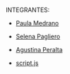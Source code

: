 INTEGRANTES: 
- [Paula Medrano](https://github.com/xagustinaperalta/TP1-GIT/blob/devPaula/CV_PaulaMedrano.md)
- [Selena Pagliero](https://github.com/xagustinaperalta/TP1-GIT/blob/devSelena/CV_SelenaPagliero.md) 
- [Agustina Peralta](https://github.com/xagustinaperalta/TP1-GIT/blob/devAgustina/CV_AgustinaPeralta.md)

- [script.js](https://github.com/xagustinaperalta/TP1-GIT/blob/feature_prueba/script.js) 